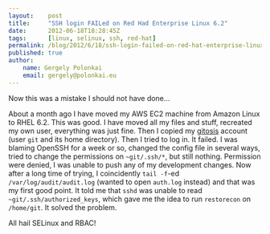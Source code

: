 ```yaml
---
layout:    post
title:     "SSH login FAILed on Red Had Enterprise Linux 6.2"
date:      2012-06-18T18:28:45Z
tags:      [linux, selinux, ssh, red-hat]
permalink: /blog/2012/6/18/ssh-login-failed-on-red-hat-enterprise-linux-6-2
published: true
author:
    name: Gergely Polonkai
    email: gergely@polonkai.eu
---
```


Now this was a mistake I should not have done…

About a month ago I have moved my AWS EC2 machine from Amazon Linux to RHEL
6.2. This was good. I have moved all my files and stuff, recreated my own
user, everything was just fine. Then I copied my
[gitosis](https://github.com/tv42/gitosis) account (user `git` and its home
directory). Then I tried to log in. It failed. I was blaming OpenSSH for a week
or so, changed the config file in several ways, tried to change the permissions
on `~git/.ssh/*`, but still nothing. Permission were denied, I was unable to
push any of my development changes. Now after a long time of trying, I
coincidently `tail -f`-ed `/var/log/audit/audit.log` (wanted to open `auth.log`
instead) and that was my first good point. It told me that `sshd` was unable to
read `~git/.ssh/authorized_keys`, which gave me the idea to run `restorecon` on
`/home/git`. It solved the problem.

All hail SELinux and RBAC!
